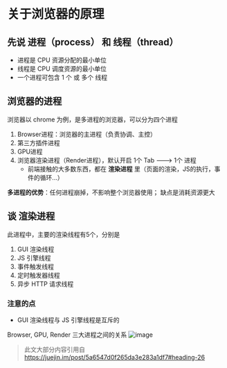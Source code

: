 # 关于浏览器的原理

## 先说 进程（process） 和 线程（thread）
- 进程是 CPU 资源分配的最小单位
- 线程是 CPU 调度资源的最小单位
- 一个进程可包含 1 个 或 多个 线程


## 浏览器的进程
浏览器以 chrome 为例，是多进程的浏览器，可以分为四个进程
1. Browser进程：浏览器的主进程（负责协调、主控）
2. 第三方插件进程
3. GPU进程
4. 浏览器渲染进程（Render进程），默认开启 1个 Tab ---> 1个 进程
    - 前端接触的大多数东西，都在 **渲染进程** 里（页面的渲染，JS的执行，事件的循环...）

**多进程的优势**：任何进程崩掉，不影响整个浏览器使用； 缺点是消耗资源更大

## 谈 **渲染进程**
此进程中，主要的渲染线程有5个，分别是
1. GUI 渲染线程
2. JS 引擎线程
3. 事件触发线程
4. 定时触发器线程
5. 异步 HTTP 请求线程


### 注意的点
 - GUI 渲染线程与 JS 引擎线程是互斥的


Browser, GPU, Render 三大进程之间的关系
![image](https://user-images.githubusercontent.com/57960778/78411373-1a6c2400-75d5-11ea-890f-1ae7f9706656.png)



> 此文大部分内容引用自 https://juejin.im/post/5a6547d0f265da3e283a1df7#heading-26